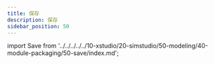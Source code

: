 ```yaml
---
title: 保存
description: 保存
sidebar_position: 50
---
```


import Save from '../../../../../10-xstudio/20-simstudio/50-modeling/40-module-packaging/50-save/index.md';

<Save />